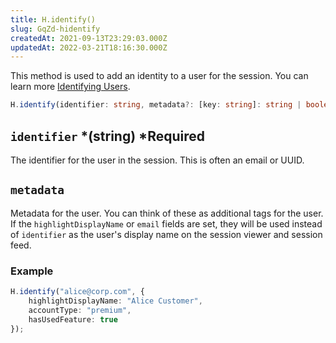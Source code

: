 ```yaml
---
title: H.identify()
slug: GqZd-hidentify
createdAt: 2021-09-13T23:29:03.000Z
updatedAt: 2022-03-21T18:16:30.000Z
---
```


This method is used to add an identity to a user for the session. You can learn more [Identifying Users](/session-replay/identifying-users).

```typescript
H.identify(identifier: string, metadata?: [key: string]: string | boolean | number) => void;
```

## `identifier` *(string) *Required

The identifier for the user in the session. This is often an email or UUID.

## `metadata`

Metadata for the user. You can think of these as additional tags for the user. If the `highlightDisplayName` or `email` fields are set, they will be used instead of `identifier` as the user's display name on the session viewer and session feed.

### Example

```typescript
H.identify("alice@corp.com", {
    highlightDisplayName: "Alice Customer",
    accountType: "premium",
    hasUsedFeature: true
});
```

